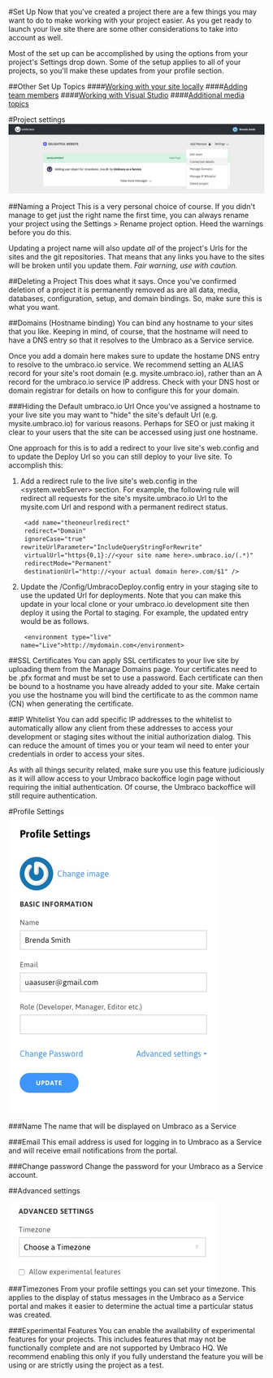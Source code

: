 #Set Up
Now that you've created a project there are a few things you may want to do to make working with your project easier. As you get ready to launch your live site there are some other considerations to take into account as well.

Most of the set up can be accomplished by using the options from your project's Settings drop down. Some of the setup applies to all of your projects, so you'll make these updates from your profile section.

##Other Set Up Topics
####[Working with your site locally](Working-Locally/)
####[Adding team members](Team-Members/)
####[Working with Visual Studio](Visual-Studio/)
####[Additional media topics](Media/)

#Project settings
![settings](images/settings.jpg)

##Naming a Project
This is a very personal choice of course. If you didn't manage to get just the right name the first time, you can always rename your project using the Settings > Rename project option. Heed the warnings before you do this.

Updating a project name will also update *all* of the project's Urls for the sites and the git repositories. That means that any links you have to the sites will be broken until you update them. *Fair warning, use with caution.*

##Deleting a Project
This does what it says. Once you've confirmed deletion of a project it is permanently removed as are all data, media, databases, configuration, setup, and domain bindings. So, make sure this is what you want.

##Domains (Hostname binding)
You can bind any hostname to your sites that you like. Keeping in mind, of course, that the hostname will need to have a DNS entry so that it resolves to the Umbraco as a Service service.

Once you add a domain here makes sure to update the hostame DNS entry to resolve to the umbraco.io service. We recommend setting an ALIAS record for your site's root domain (e.g. mysite.umbraco.io), rather than an A record for the umbraco.io service IP address. Check with your DNS host or domain registrar for details on how to configure this for your domain.

###Hiding the Default umbraco.io Url
Once you've assigned a hostname to your live site you may want to "hide" the site's default Url (e.g. mysite.umbraco.io) for various reasons. Perhaps for SEO or just making it clear to your users that the site can be accessed using just one hostname.

One approach for this is to add a redirect to your live site's web.config and to update the Deploy Url so you can still deploy to your live site. To accomplish this:

1. Add a redirect rule to the live site's web.config in the <system.webServer><httpRedirect> section. For example, the following rule will redirect all requests for the site's mysite.umbraco.io Url to the mysite.com Url and respond with a permanent redirect status.

        <add name="theoneurlredirect"
        redirect="Domain"
        ignoreCase="true" rewriteUrlParameter="IncludeQueryStringForRewrite"
        virtualUrl="https{0,1}://<your site name here>.umbraco.io/(.*)"
        redirectMode="Permanent"
        destinationUrl="http://<your actual domain here>.com/$1" />

2. Update the /Config/UmbracoDeploy.config entry in your staging site to use the updated Url for deployments. Note that you can make this update in your local clone or your umbraco.io development site then deploy it using the Portal to staging. For example, the updated entry would be as follows.

        <environment type="live" name="Live">http://mydomain.com</environment>

##SSL Certificates
You can apply SSL certificates to your live site by uploading them from the Manage Domains page. Your certificates need to be .pfx format and must be set to use a password. Each certificate can then be bound to a hostname you have already added to your site. Make certain you use the hostname you will bind the certificate to as the common name (CN) when generating the certificate.

##IP Whitelist
You can add specific IP addresses to the whitelist to automatically allow any client from these addresses to access your development or staging sites without the initial authorization dialog. This can reduce the amount of times you or your team wil need to enter your credentials in order to access your sites.

As with all things security related, make sure you use this feature judiciously as it will allow access to your Umbraco backoffice login page without requiring the initial authentication. Of course, the Umbraco backoffice will still require authentication.

#Profile Settings
![settings](images/profile.jpg)

###Name
The name that will be displayed on Umbraco as a Service

###Email
This email address is used for logging in to Umbraco as a Service and will receive email notifications from the portal.

###Change password
Change the password for your Umbraco as a Service account.

##Advanced settings

![Advanced settins](images/advanced.jpg)
###Timezones
From your profile settings you can set your timezone. This applies to the display of status messages in the Umbraco as a Service portal and makes it easier to determine the actual time a particular status was created.

###Experimental Features
You can enable the availability of experimental features for your projects. This includes features that may not be functionally complete and are not supported by Umbraco HQ. We recommend enabling this only if you fully understand the feature you will be using or are strictly using the project as a test.
